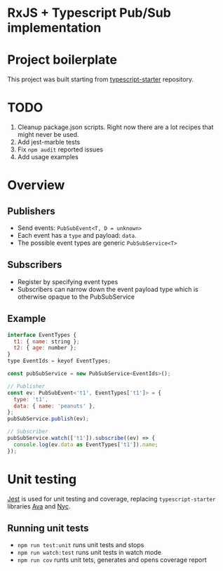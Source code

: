 # RxJS + Typescript Pub/Sub implementation

# Project boilerplate

This project was built starting from [typescript-starter](https://github.com/bitjson/typescript-starter) repository.

# TODO

1. Cleanup package.json scripts. Right now there are a lot recipes that might never be used.
2. Add jest-marble tests
3. Fix `npm audit` reported issues
4. Add usage examples

# Overview

## Publishers

- Send events: `PubSubEvent<T, D = unknown>`
- Each event has a `type` and payload: `data`.
- The possible event types are generic `PubSubService<T>`

## Subscribers

- Register by specifying event types
- Subscribers can narrow down the event payload type which is otherwise opaque to the PubSubService

## Example

```js
interface EventTypes {
  t1: { name: string };
  t2: { age: number };
}
type EventIds = keyof EventTypes;

const pubSubService = new PubSubService<EventIds>();

// Publisher
const ev: PubSubEvent<'t1', EventTypes['t1']> = {
  type: 't1',
  data: { name: 'peanuts' },
};
pubSubService.publish(ev);

// Subscriber
pubSubService.watch(['t1']).subscribe((ev) => {
  console.log(ev.data as EventTypes['t1']).name;
});
```

# Unit testing

[Jest](https://jestjs.io) is used for unit testing and coverage, replacing `typescript-starter` libraries [Ava](https://github.com/avajs/ava) and [Nyc](https://www.npmjs.com/package/nyc).

## Running unit tests

- `npm run test:unit` runs unit tests and stops
- `npm run watch:test` runs unit tests in watch mode
- `npm run cov` runts unit tets, generates and opens coverage report
